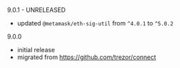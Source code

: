 9.0.1 - UNRELEASED

-   updated `@metamask/eth-sig-util` from `^4.0.1` to `^5.0.2`

9.0.0

-   initial release
-   migrated from https://github.com/trezor/connect
